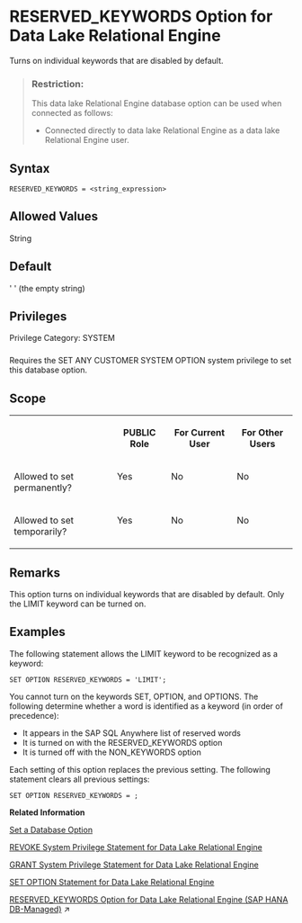 <!-- loioa248737984f21015a82f960e9878cbd1 -->

# RESERVED\_KEYWORDS Option for Data Lake Relational Engine

Turns on individual keywords that are disabled by default.



> ### Restriction:  
> This data lake Relational Engine database option can be used when connected as follows:
> 
> -   Connected directly to data lake Relational Engine as a data lake Relational Engine user.



<a name="loioa248737984f21015a82f960e9878cbd1__reserved_keywords_syntax1"/>

## Syntax

```
RESERVED_KEYWORDS = <string_expression>
```



<a name="loioa248737984f21015a82f960e9878cbd1__reserved_keywords_values1"/>

## Allowed Values

String



<a name="loioa248737984f21015a82f960e9878cbd1__reserved_keywords_default1"/>

## Default

' ' \(the empty string\)



<a name="loioa248737984f21015a82f960e9878cbd1__reserved_keywords_priv1"/>

## Privileges

Privilege Category: SYSTEM



### 

Requires the SET ANY CUSTOMER SYSTEM OPTION system privilege to set this database option.



<a name="loioa248737984f21015a82f960e9878cbd1__reserved_keywords_scope1"/>

## Scope


<table>
<tr>
<th valign="top">

 



</th>
<th valign="top">

PUBLIC Role



</th>
<th valign="top">

For Current User



</th>
<th valign="top">

For Other Users



</th>
</tr>
<tr>
<td valign="top">

Allowed to set permanently?



</td>
<td valign="top">

Yes



</td>
<td valign="top">

No



</td>
<td valign="top">

No



</td>
</tr>
<tr>
<td valign="top">

Allowed to set temporarily?



</td>
<td valign="top">

Yes



</td>
<td valign="top">

No



</td>
<td valign="top">

No



</td>
</tr>
</table>



<a name="loioa248737984f21015a82f960e9878cbd1__reserved_keywords_remarks1"/>

## Remarks

This option turns on individual keywords that are disabled by default. Only the LIMIT keyword can be turned on.



<a name="loioa248737984f21015a82f960e9878cbd1__reserved_keywords_examples1"/>

## Examples

The following statement allows the LIMIT keyword to be recognized as a keyword:

```
SET OPTION RESERVED_KEYWORDS = 'LIMIT';
```

You cannot turn on the keywords SET, OPTION, and OPTIONS. The following determine whether a word is identified as a keyword \(in order of precedence\):

-   It appears in the SAP SQL Anywhere list of reserved words
-   It is turned on with the RESERVED\_KEYWORDS option
-   It is turned off with the NON\_KEYWORDS option

Each setting of this option replaces the previous setting. The following statement clears all previous settings:

```
SET OPTION RESERVED_KEYWORDS = ;
```

**Related Information**  


[Set a Database Option](set-a-database-option-0dcb893.md "You set options with the SET OPTION statement.")

[REVOKE System Privilege Statement for Data Lake Relational Engine](../080-sql-statements/revoke-system-privilege-statement-for-data-lake-relational-engine-a3eadda.md "Removes specific system privileges from specific users and the right to administer the privilege.")

[GRANT System Privilege Statement for Data Lake Relational Engine](../080-sql-statements/grant-system-privilege-statement-for-data-lake-relational-engine-a3dfcb0.md "Grants specific system privileges to users or roles, with or without administrative rights.")

[SET OPTION Statement for Data Lake Relational Engine](../080-sql-statements/set-option-statement-for-data-lake-relational-engine-a625da7.md "Changes options that affect the behavior of the database and its compatibility with Transact-SQL. Setting the value of an option can change the behavior for all users or an individual user, in either a temporary or permanent scope.")

[RESERVED_KEYWORDS Option for Data Lake Relational Engine (SAP HANA DB-Managed)](https://help.sap.com/viewer/a898e08b84f21015969fa437e89860c8/2023_2_QRC/en-US/991b4fb75bed4696885132f2c32419be.html "Turns on individual keywords that are disabled by default.") :arrow_upper_right:

